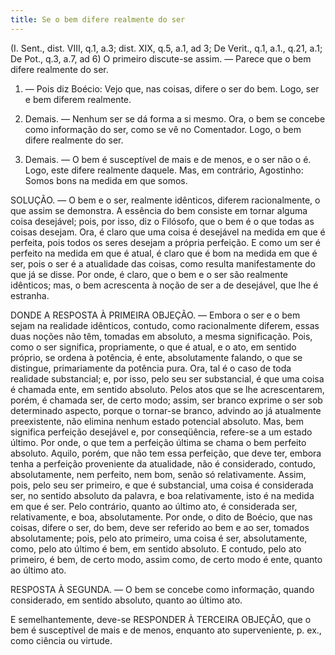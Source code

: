 ```yaml
---
title: Se o bem difere realmente do ser
---
```


(I. Sent., dist. VIII, q.1, a.3; dist. XIX, q.5, a.1, ad 3; De Verit., q.1, a.1., q.21, a.1; De Pot., q.3, a.7, ad 6)
  O primeiro discute-se assim. — Parece que o bem difere realmente do ser.  

1. — Pois diz Boécio: Vejo que, nas coisas, difere o ser do bem. Logo, ser e bem diferem realmente.  

2. Demais. — Nenhum ser se dá forma a si mesmo. Ora, o bem se concebe como informação do ser, como se vê no Comentador. Logo, o bem difere realmente do ser.  

3. Demais. — O bem é susceptível de mais e de menos, e o ser não o é. Logo, este difere realmente daquele.  Mas, em contrário, Agostinho: Somos bons na medida em que somos.  

SOLUÇÃO. — O bem e o ser, realmente idênticos, diferem racionalmente, o que assim se demonstra. A essência do bem consiste em tornar alguma coisa desejável; pois, por isso, diz o Filósofo, que o bem é o que todas as coisas desejam. Ora, é claro que uma coisa é desejável na medida em que é perfeita, pois todos os seres desejam a própria perfeição. E como um ser é perfeito na medida em que é atual, é claro que é bom na medida em que é ser, pois o ser é a atualidade das coisas, como resulta manifestamente do que já se disse. Por onde, é claro, que o bem e o ser são realmente idênticos; mas, o bem acrescenta à noção de ser a de desejável, que lhe é estranha.  

DONDE A RESPOSTA À PRIMEIRA OBJEÇÃO. — Embora o ser e o bem sejam na realidade idênticos, contudo, como racionalmente diferem, essas duas noções não têm, tomadas em absoluto, a mesma significação. Pois, como o ser significa, propriamente, o que é atual, e o ato, em sentido próprio, se ordena à potência, é ente, absolutamente falando, o que se distingue, primariamente da potência pura. Ora, tal é o caso de toda realidade substancial; e, por isso, pelo seu ser substancial, é que uma coisa é chamada ente, em sentido absoluto. Pelos atos que se lhe acrescentarem, porém, é chamada ser, de certo modo; assim, ser branco exprime o ser sob determinado aspecto, porque o tornar-se branco, advindo ao já atualmente preexistente, não elimina nenhum estado potencial absoluto. Mas, bem significa perfeição desejável e, por conseqüência, refere-se a um estado último. Por onde, o que tem a perfeição última se chama o bem perfeito absoluto. Aquilo, porém, que não tem essa perfeição, que deve ter, embora tenha a perfeição proveniente da atualidade, não é considerado, contudo, absolutamente, nem perfeito, nem bom, senão só relativamente. Assim, pois, pelo seu ser primeiro, e que é substancial, uma coisa é considerada ser, no sentido absoluto da palavra, e boa relativamente, isto é na medida em que é ser. Pelo contrário, quanto ao último ato, é considerada ser, relativamente, e boa, absolutamente. Por onde, o dito de Boécio, que nas coisas, difere o ser, do bem, deve ser referido ao bem e ao ser, tomados absolutamente; pois, pelo ato primeiro, uma coisa é ser, absolutamente, como, pelo ato último é bem, em sentido absoluto. E contudo, pelo ato primeiro, é bem, de certo modo, assim como, de certo modo é ente, quanto ao último ato.  

RESPOSTA À SEGUNDA. — O bem se concebe como informação, quando considerado, em sentido absoluto, quanto ao último ato. 

E semelhantemente, deve-se RESPONDER À TERCEIRA OBJEÇÃO, que o bem é susceptível de mais e de menos, enquanto ato superveniente, p. ex., como ciência ou virtude.